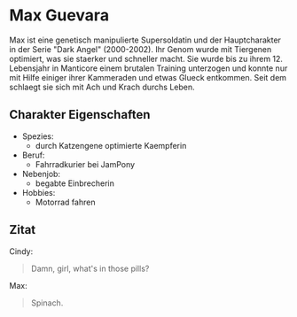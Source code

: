 # Max Guevara
Max ist eine genetisch manipulierte Supersoldatin und der Hauptcharakter in der Serie "Dark Angel" (2000-2002). 
Ihr Genom wurde mit Tiergenen optimiert, was sie staerker und schneller macht. 
Sie wurde bis zu ihrem 12. Lebensjahr in Manticore einem brutalen Training unterzogen und konnte nur mit Hilfe einiger ihrer Kammeraden und etwas Glueck entkommen. 
Seit dem schlaegt sie sich mit Ach und Krach durchs Leben.
## Charakter Eigenschaften
* Spezies:
  * durch Katzengene optimierte Kaempferin
* Beruf:
  * Fahrradkurier bei JamPony
* Nebenjob:
  * begabte Einbrecherin
* Hobbies:
  * Motorrad fahren
## Zitat
Cindy: 
> Damn, girl, what's in those pills?

Max: 
> Spinach.

